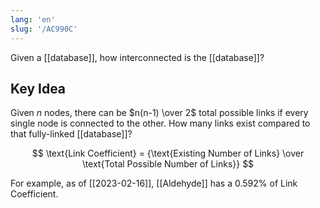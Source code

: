 ```yaml
---
lang: 'en'
slug: '/AC990C'
---
```


Given a [[database]], how interconnected is the [[database]]?

## Key Idea

Given $n$ nodes, there can be $n(n-1) \over 2$ total possible links if every single node is connected to the other. How many links exist compared to that fully-linked [[database]]?

$$
\text{Link Coefficient} = {\text{Existing Number of Links} \over \text{Total Possible Number of Links}}
$$

For example, as of [[2023-02-16]], [[Aldehyde]] has a 0.592% of Link Coefficient.
